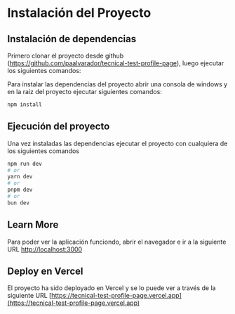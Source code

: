 # Instalación del Proyecto

## Instalación de dependencias
Primero clonar el proyecto desde github (https://github.com/paalvarador/tecnical-test-profile-page), luego ejecutar los siguientes comandos:

Para instalar las dependencias del proyecto abrir una consola de windows y en la raiz del proyecto ejecutar 
siguientes comandos:

```bash
npm install
```

## Ejecución del proyecto
Una vez instaladas las dependencias ejecutar el proyecto con cualquiera de los siguientes comandos

```bash
npm run dev
# or
yarn dev
# or
pnpm dev
# or
bun dev
```

## Learn More
Para poder ver la aplicación funciondo, abrir el navegador e ir a la siguiente URL [http://localhost:3000](http://localhost:3000)

## Deploy en Vercel
El proyecto ha sido deployado en Vercel y se lo puede ver a través de la siguiente URL [https://tecnical-test-profile-page.vercel.app](https://tecnical-test-profile-page.vercel.app)




